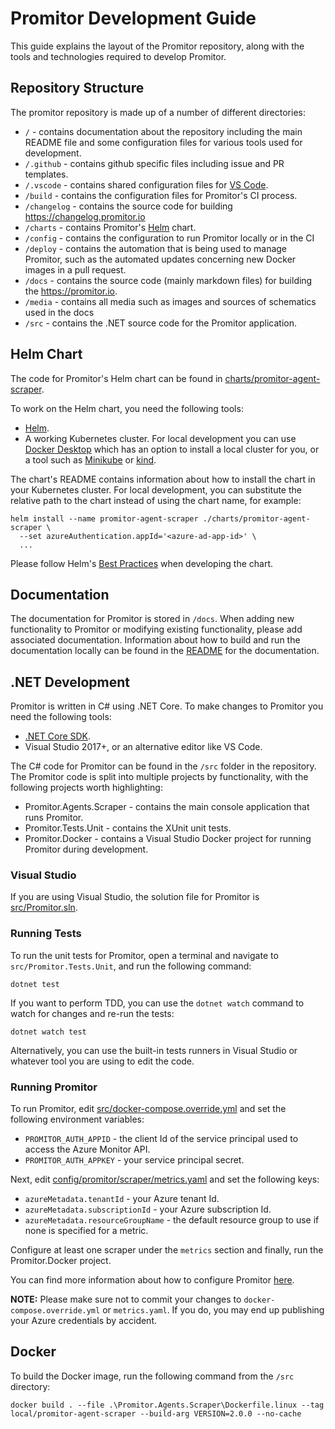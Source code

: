 # Promitor Development Guide

This guide explains the layout of the Promitor repository, along with the tools
and technologies required to develop Promitor.

## Repository Structure

The promitor repository is made up of a number of different directories:

- `/` - contains documentation about the repository including the main README file
  and some configuration files for various tools used for development.
- `/.github` - contains github specific files including issue and PR templates.
- `/.vscode` - contains shared configuration files for [VS Code](https://code.visualstudio.com/).
- `/build` - contains the configuration files for Promitor's CI process.
- `/changelog` - contains the source code for building <https://changelog.promitor.io>
- `/charts` - contains Promitor's [Helm](https://helm.sh/) chart.
- `/config` - contains the configuration to run Promitor locally or in the CI
- `/deploy` - contains the automation that is being used to manage Promitor, such
  as the automated updates concerning new Docker images in a pull request.
- `/docs` - contains the source code (mainly markdown files) for building the
  <https://promitor.io>.
- `/media` - contains all media such as images and sources of schematics used in the docs
- `/src` - contains the .NET source code for the Promitor application.

## Helm Chart

The code for Promitor's Helm chart can be found in [charts/promitor-agent-scraper](charts/promitor-agent-scraper).

To work on the Helm chart, you need the following tools:

- [Helm](https://helm.sh).
- A working Kubernetes cluster. For local development you can use [Docker Desktop](https://www.docker.com/products/docker-desktop)
  which has an option to install a local cluster for you, or a tool such as [Minikube](https://github.com/kubernetes/minikube)
   or [kind](https://kind.sigs.k8s.io/).

The chart's README contains information about how to install the chart in your Kubernetes
cluster. For local development, you can substitute the relative path to the chart
instead of using the chart name, for example:

```shell
helm install --name promitor-agent-scraper ./charts/promitor-agent-scraper \
  --set azureAuthentication.appId='<azure-ad-app-id>' \
  ...
```

Please follow Helm's [Best Practices](https://helm.sh/docs/chart_best_practices/#the-chart-best-practices-guide)
when developing the chart.

## Documentation

The documentation for Promitor is stored in `/docs`. When adding new functionality
to Promitor or modifying existing functionality, please add associated documentation.
Information about how to build and run the documentation locally can be found in
the [README](docs/README.md) for the documentation.

## .NET Development

Promitor is written in C# using .NET Core. To make changes to Promitor you need the
following tools:

- [.NET Core SDK](https://dotnet.microsoft.com/download).
- Visual Studio 2017+, or an alternative editor like VS Code.

The C# code for Promitor can be found in the `/src` folder in the repository. The
Promitor code is split into multiple projects by functionality, with the following
projects worth highlighting:

- Promitor.Agents.Scraper - contains the main console application that runs Promitor.
- Promitor.Tests.Unit - contains the XUnit unit tests.
- Promitor.Docker - contains a Visual Studio Docker project for running Promitor
  during development.

### Visual Studio

If you are using Visual Studio, the solution file for Promitor is [src/Promitor.sln](src/Promitor.sln).

### Running Tests

To run the unit tests for Promitor, open a terminal and navigate to `src/Promitor.Tests.Unit`,
and run the following command:

```shell
dotnet test
```

If you want to perform TDD, you can use the `dotnet watch` command to watch for
changes and re-run the tests:

```shell
dotnet watch test
```

Alternatively, you can use the built-in tests runners in Visual Studio or whatever
tool you are using to edit the code.

### Running Promitor

To run Promitor, edit [src/docker-compose.override.yml](src/docker-compose.override.yml)
and set the following environment variables:

- `PROMITOR_AUTH_APPID` - the client Id of the service principal used to access the
  Azure Monitor API.
- `PROMITOR_AUTH_APPKEY` - your service principal secret.

Next, edit [config/promitor/scraper/metrics.yaml](config/promitor/scraper/metrics.yaml) and set the following
keys:

- `azureMetadata.tenantId` - your Azure tenant Id.
- `azureMetadata.subscriptionId` - your Azure subscription Id.
- `azureMetadata.resourceGroupName` - the default resource group to use if none
  is specified for a metric.

Configure at least one scraper under the `metrics` section and finally, run the
Promitor.Docker project.

You can find more information about how to configure Promitor [here](https://promitor.io/configuration/v2.x/metrics/).

**NOTE:** Please make sure not to commit your changes to `docker-compose.override.yml`
or `metrics.yaml`. If you do, you may end up publishing your Azure credentials
by accident.

## Docker

To build the Docker image, run the following command from the `/src` directory:

```shell
docker build . --file .\Promitor.Agents.Scraper\Dockerfile.linux --tag local/promitor-agent-scraper --build-arg VERSION=2.0.0 --no-cache
```
